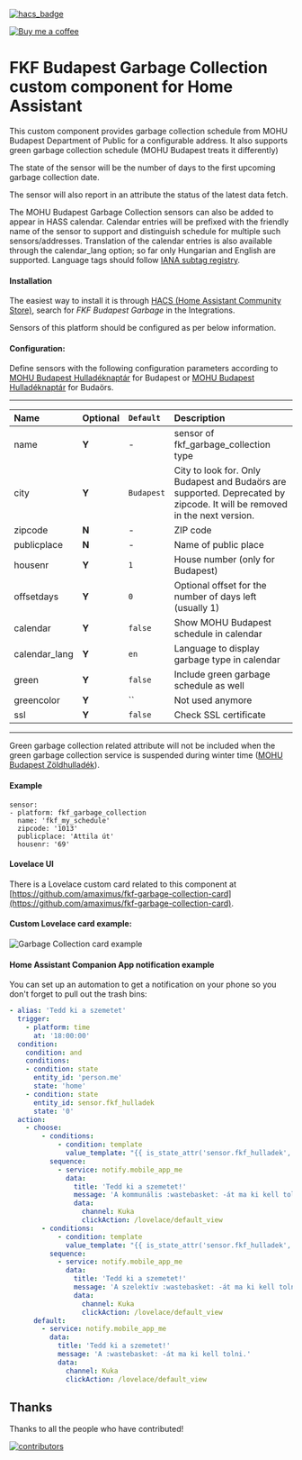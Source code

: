 [![hacs_badge](https://img.shields.io/badge/HACS-Default-orange.svg)](https://github.com/hacs/integration)

<p><a href="https://www.buymeacoffee.com/6rF5cQl" rel="nofollow" target="_blank"><img src="https://camo.githubusercontent.com/c070316e7fb193354999ef4c93df4bd8e21522fa/68747470733a2f2f696d672e736869656c64732e696f2f7374617469632f76312e7376673f6c6162656c3d4275792532306d6525323061253230636f66666565266d6573736167653d25463025394625413525413826636f6c6f723d626c61636b266c6f676f3d6275792532306d6525323061253230636f66666565266c6f676f436f6c6f723d7768697465266c6162656c436f6c6f723d366634653337" alt="Buy me a coffee" data-canonical-src="https://img.shields.io/static/v1.svg?label=Buy%20me%20a%20coffee&amp;message=%F0%9F%A5%A8&amp;color=black&amp;logo=buy%20me%20a%20coffee&amp;logoColor=white&amp;labelColor=b0c4de" style="max-width:100%;"></a></p>

# FKF Budapest Garbage Collection custom component for Home Assistant

This custom component provides garbage collection schedule from MOHU Budapest Department of Public
for a configurable address. It also supports green garbage collection schedule (MOHU Budapest treats
it differently)

The state of the sensor will be the number of days to the first upcoming garbage collection date.

The sensor will also report in an attribute the status of the latest data fetch.

The MOHU Budapest Garbage Collection sensors can also be added to appear in HASS calendar. Calendar entries will be prefixed
with the friendly name of the sensor to support and distinguish schedule for multiple such sensors/addresses. Translation of
the calendar entries is also available through the calendar_lang option; so far only Hungarian and English are supported.
Language tags should follow [IANA subtag registry](https://www.iana.org/assignments/language-subtag-registry/language-subtag-registry).

#### Installation
The easiest way to install it is through [HACS (Home Assistant Community Store)](https://github.com/hacs/integration),
search for <i>FKF Budapest Garbage</i> in the Integrations.<br />

Sensors of this platform should be configured as per below information.

#### Configuration:
Define sensors with the following configuration parameters according to [MOHU Budapest Hulladéknaptár](https://mohubudapest.hu/hulladeknaptar/)
for Budapest or [MOHU Budapest Hulladéknaptár](https://mohubudapest.hu/hulladeknaptar-budaors) for Budaörs.<br />

---
| Name | Optional | `Default` | Description |
| :---- | :---- | :------- | :----------- |
| name | **Y** | - | sensor of fkf_garbage_collection type |
| city | **Y** | `Budapest` | City to look for. Only Budapest and Budaörs are supported. Deprecated by zipcode. It will be removed in the next version. |
| zipcode | **N** | - | ZIP code |
| publicplace | **N** | - | Name of public place |
| housenr | **Y** | `1` | House number (only for Budapest) |
| offsetdays | **Y** | `0` | Optional offset for the number of days left (usually 1) |
| calendar | **Y** | `false` | Show MOHU Budapest schedule in calendar |
| calendar_lang | **Y** | `en` | Language to display garbage type in calendar |
| green | **Y** | `false` | Include green garbage schedule as well |
| greencolor | **Y** | `` | Not used anymore |
| ssl | **Y** | `false` | Check SSL certificate |
---

Green garbage collection related attribute will not be included when the green garbage collection service is suspended during winter time ([MOHU Budapest Zöldhulladék](https://mohubudapest.hu/kerti-zoldhulladek-gyujtes)).

#### Example
```
sensor:
- platform: fkf_garbage_collection
  name: 'fkf_my_schedule'
  zipcode: '1013'
  publicplace: 'Attila út'
  housenr: '69'
```

#### Lovelace UI
There is a Lovelace custom card related to this component at [https://github.com/amaximus/fkf-garbage-collection-card](https://github.com/amaximus/fkf-garbage-collection-card).

#### Custom Lovelace card example:<br />
![Garbage Collection card example](fkf_alerted.png)

#### Home Assistant Companion App notification example
You can set up an automation to get a notification on your phone so you don't forget to pull out the trash bins:

```yaml
- alias: 'Tedd ki a szemetet'
  trigger:
    - platform: time
      at: '18:00:00'
  condition:
    condition: and
    conditions:
    - condition: state
      entity_id: 'person.me'
      state: 'home'
    - condition: state
      entity_id: sensor.fkf_hulladek
      state: '0'
  action:
    - choose:
        - conditions:
            - condition: template
              value_template: "{{ is_state_attr('sensor.fkf_hulladek', 'garbage0', 'communal') }}"
          sequence:
            - service: notify.mobile_app_me
              data:
                title: 'Tedd ki a szemetet!'
                message: 'A kommunális :wastebasket: -át ma ki kell tolni.'
                data:
                  channel: Kuka
                  clickAction: /lovelace/default_view
        - conditions:
            - condition: template
              value_template: "{{ is_state_attr('sensor.fkf_hulladek', 'garbage0', 'selective') }}"
          sequence:
            - service: notify.mobile_app_me
              data:
                title: 'Tedd ki a szemetet!'
                message: 'A szelektív :wastebasket: -át ma ki kell tolni.'
                data:
                  channel: Kuka
                  clickAction: /lovelace/default_view
      default:
        - service: notify.mobile_app_me
          data:
            title: 'Tedd ki a szemetet!'
            message: 'A :wastebasket: -át ma ki kell tolni.'
            data:
              channel: Kuka
              clickAction: /lovelace/default_view
```

## Thanks

Thanks to all the people who have contributed!

[![contributors](https://contributors-img.web.app/image?repo=amaximus/fkf-garbage-collection)](https://github.com/amaximus/fkf-garbage-collection/graphs/contributors)
